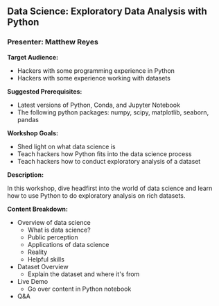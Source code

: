 ## Data Science: Exploratory Data Analysis with Python
### Presenter: Matthew Reyes

**Target Audience:** 
- Hackers with some programming experience in Python
- Hackers with some experience working with datasets 

**Suggested Prerequisites:** 
- Latest versions of Python, Conda, and Jupyter Notebook
- The following python packages: numpy, scipy, matplotlib, seaborn, pandas

**Workshop Goals:**

- Shed light on what data science is
- Teach hackers how Python fits into the data science process
- Teach hackers how to conduct exploratory analysis of a dataset

**Description:**

In this workshop, dive headfirst into the world of data science and learn how to use Python to do exploratory analysis on rich datasets.

**Content Breakdown:**
- Overview of data science
    - What is data science?
    - Public perception
    - Applications of data science
    - Reality
    - Helpful skills
- Dataset Overview 
    - Explain the dataset and where it's from
- Live Demo
    - Go over content in Python notebook
- Q&A


